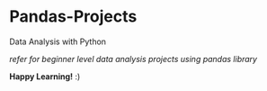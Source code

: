 # Pandas-Projects
Data Analysis with Python

_refer for beginner level data analysis projects using pandas library_


**Happy Learning!** :)
